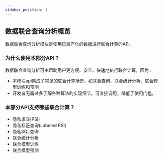 ```yaml
---
sidebar_position: 1
---
```


## 数据联合查询分析概览

数据联合查询分析模块是使用已资产化的数据进行联合计算的API。



### 为什么使用本部分API？

数据联合查询分析可由帮助用户更方便、安全、快速地执行联合计算，因为：

+ 本模块api集成了常见的联合计算场景，如联合查询、联合统计分析、联合模型训练和预测
+ 开发者无需过多了解各种算法的实现细节，可直接调用，降低了使用门槛。



### 本部分API支持哪些联合计算？

+ 隐私求交(PSI) 
+ 隐私标签查询(Labeled PSI)
+ 隐私SQL查询
+ 联合统计分析
+ 联合模型训练
+ 联合模型预测


